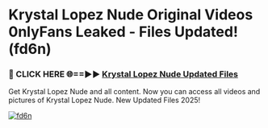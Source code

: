 # Krystal Lopez Nude Original Videos 0nlyFans Leaked - Files Updated! (fd6n)

<h3>🔴 CLICK HERE 🌐==►► <a href="https://tinyurl.com/yc6ubb5a" rel="nofollow">Krystal Lopez Nude Updated Files</a></h3>

Get Krystal Lopez Nude and all content. Now you can access all videos and pictures of Krystal Lopez Nude. New Updated Files 2025!

[![fd6n](https://i.imgur.com/7eu0CRL.gif)](https://tinyurl.com/yc6ubb5a)
